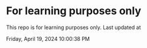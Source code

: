 # For learning purposes only
This repo is for learning purposes only.
Last updated at

Friday, April 19, 2024 10:00:38 PM

